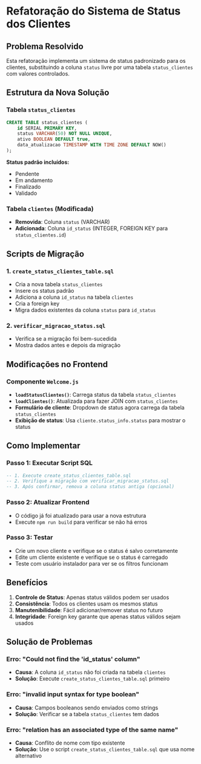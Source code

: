 # Refatoração do Sistema de Status dos Clientes

## Problema Resolvido

Esta refatoração implementa um sistema de status padronizado para os clientes, substituindo a coluna `status` livre por uma tabela `status_clientes` com valores controlados.

## Estrutura da Nova Solução

### Tabela `status_clientes`

```sql
CREATE TABLE status_clientes (
    id SERIAL PRIMARY KEY,
    status VARCHAR(50) NOT NULL UNIQUE,
    ativo BOOLEAN DEFAULT true,
    data_atualizacao TIMESTAMP WITH TIME ZONE DEFAULT NOW()
);
```

**Status padrão incluídos:**
- Pendente
- Em andamento  
- Finalizado
- Validado

### Tabela `clientes` (Modificada)

- **Removida**: Coluna `status` (VARCHAR)
- **Adicionada**: Coluna `id_status` (INTEGER, FOREIGN KEY para `status_clientes.id`)

## Scripts de Migração

### 1. `create_status_clientes_table.sql`
- Cria a nova tabela `status_clientes`
- Insere os status padrão
- Adiciona a coluna `id_status` na tabela `clientes`
- Cria a foreign key
- Migra dados existentes da coluna `status` para `id_status`

### 2. `verificar_migracao_status.sql`
- Verifica se a migração foi bem-sucedida
- Mostra dados antes e depois da migração

## Modificações no Frontend

### Componente `Welcome.js`

- **`loadStatusClientes()`**: Carrega status da tabela `status_clientes`
- **`loadClientes()`**: Atualizada para fazer JOIN com `status_clientes`
- **Formulário de cliente**: Dropdown de status agora carrega da tabela `status_clientes`
- **Exibição de status**: Usa `cliente.status_info.status` para mostrar o status

## Como Implementar

### Passo 1: Executar Script SQL
```sql
-- 1. Execute create_status_clientes_table.sql
-- 2. Verifique a migração com verificar_migracao_status.sql
-- 3. Após confirmar, remova a coluna status antiga (opcional)
```

### Passo 2: Atualizar Frontend
- O código já foi atualizado para usar a nova estrutura
- Execute `npm run build` para verificar se não há erros

### Passo 3: Testar
- Crie um novo cliente e verifique se o status é salvo corretamente
- Edite um cliente existente e verifique se o status é carregado
- Teste com usuário instalador para ver se os filtros funcionam

## Benefícios

1. **Controle de Status**: Apenas status válidos podem ser usados
2. **Consistência**: Todos os clientes usam os mesmos status
3. **Manutenibilidade**: Fácil adicionar/remover status no futuro
4. **Integridade**: Foreign key garante que apenas status válidos sejam usados

## Solução de Problemas

### Erro: "Could not find the 'id_status' column"
- **Causa**: A coluna `id_status` não foi criada na tabela `clientes`
- **Solução**: Execute `create_status_clientes_table.sql` primeiro

### Erro: "invalid input syntax for type boolean"
- **Causa**: Campos booleanos sendo enviados como strings
- **Solução**: Verificar se a tabela `status_clientes` tem dados

### Erro: "relation has an associated type of the same name"
- **Causa**: Conflito de nome com tipo existente
- **Solução**: Use o script `create_status_clientes_table.sql` que usa nome alternativo
